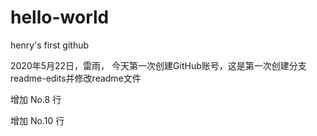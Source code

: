 # hello-world
henry's first github

2020年5月22日，雷雨，
今天第一次创建GitHub账号，这是第一次创建分支readme-edits并修改readme文件


增加 No.8 行

增加 No.10 行
